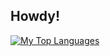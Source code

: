 ## Howdy!

[![My Top Languages](https://github-readme-stats.vercel.app/api/top-langs/?username=daltonsw&theme=dracula)](https://github.com/daltonsw)

<!--
**DaltonSW/DaltonSW** is a ✨ _special_ ✨ repository because its `README.md` (this file) appears on your GitHub profile.

Here are some ideas to get you started:

- 🔭 I’m currently working on ...
- 🌱 I’m currently learning ...
- 👯 I’m looking to collaborate on ...
- 🤔 I’m looking for help with ...
- 💬 Ask me about ...
- 📫 How to reach me: ...
- 😄 Pronouns: ...
- ⚡ Fun fact: ...
-->
